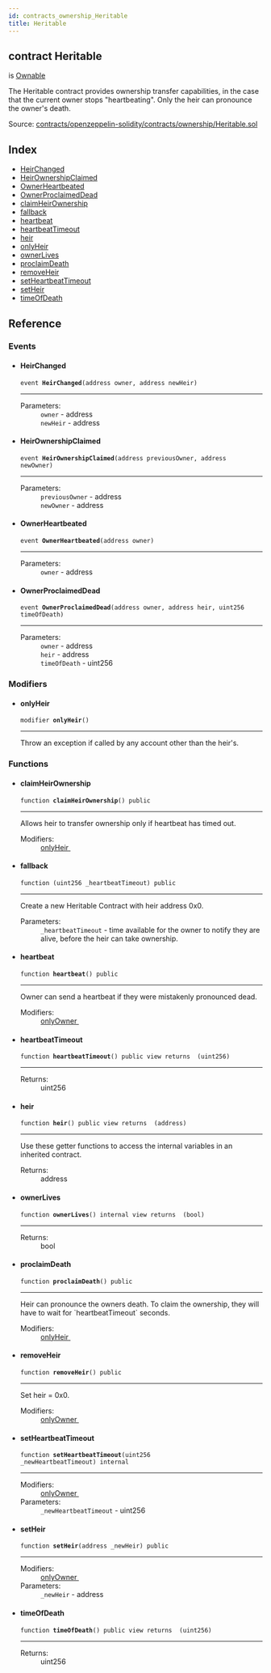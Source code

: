 ```yaml
---
id: contracts_ownership_Heritable
title: Heritable
---
```


<div class="contract-doc"><div class="contract"><h2 class="contract-header"><span class="contract-kind">contract</span> Heritable</h2><p class="base-contracts"><span>is</span> <a href="contracts_ownership_Ownable.html">Ownable</a></p><p class="description">The Heritable contract provides ownership transfer capabilities, in the case that the current owner stops &quot;heartbeating&quot;. Only the heir can pronounce the owner&#x27;s death.</p><div class="source">Source: <a href="https://github.com/2keynet/web3-alpha/blob/v0.0.3/contracts/openzeppelin-solidity/contracts/ownership/Heritable.sol" target="_blank">contracts/openzeppelin-solidity/contracts/ownership/Heritable.sol</a></div></div><div class="index"><h2>Index</h2><ul><li><a href="contracts_ownership_Heritable.html#HeirChanged">HeirChanged</a></li><li><a href="contracts_ownership_Heritable.html#HeirOwnershipClaimed">HeirOwnershipClaimed</a></li><li><a href="contracts_ownership_Heritable.html#OwnerHeartbeated">OwnerHeartbeated</a></li><li><a href="contracts_ownership_Heritable.html#OwnerProclaimedDead">OwnerProclaimedDead</a></li><li><a href="contracts_ownership_Heritable.html#claimHeirOwnership">claimHeirOwnership</a></li><li><a href="contracts_ownership_Heritable.html#">fallback</a></li><li><a href="contracts_ownership_Heritable.html#heartbeat">heartbeat</a></li><li><a href="contracts_ownership_Heritable.html#heartbeatTimeout">heartbeatTimeout</a></li><li><a href="contracts_ownership_Heritable.html#heir">heir</a></li><li><a href="contracts_ownership_Heritable.html#onlyHeir">onlyHeir</a></li><li><a href="contracts_ownership_Heritable.html#ownerLives">ownerLives</a></li><li><a href="contracts_ownership_Heritable.html#proclaimDeath">proclaimDeath</a></li><li><a href="contracts_ownership_Heritable.html#removeHeir">removeHeir</a></li><li><a href="contracts_ownership_Heritable.html#setHeartbeatTimeout">setHeartbeatTimeout</a></li><li><a href="contracts_ownership_Heritable.html#setHeir">setHeir</a></li><li><a href="contracts_ownership_Heritable.html#timeOfDeath">timeOfDeath</a></li></ul></div><div class="reference"><h2>Reference</h2><div class="events"><h3>Events</h3><ul><li><div class="item event"><span id="HeirChanged" class="anchor-marker"></span><h4 class="name">HeirChanged</h4><div class="body"><code class="signature">event <strong>HeirChanged</strong><span>(address owner, address newHeir) </span></code><hr/><dl><dt><span class="label-parameters">Parameters:</span></dt><dd><div><code>owner</code> - address</div><div><code>newHeir</code> - address</div></dd></dl></div></div></li><li><div class="item event"><span id="HeirOwnershipClaimed" class="anchor-marker"></span><h4 class="name">HeirOwnershipClaimed</h4><div class="body"><code class="signature">event <strong>HeirOwnershipClaimed</strong><span>(address previousOwner, address newOwner) </span></code><hr/><dl><dt><span class="label-parameters">Parameters:</span></dt><dd><div><code>previousOwner</code> - address</div><div><code>newOwner</code> - address</div></dd></dl></div></div></li><li><div class="item event"><span id="OwnerHeartbeated" class="anchor-marker"></span><h4 class="name">OwnerHeartbeated</h4><div class="body"><code class="signature">event <strong>OwnerHeartbeated</strong><span>(address owner) </span></code><hr/><dl><dt><span class="label-parameters">Parameters:</span></dt><dd><div><code>owner</code> - address</div></dd></dl></div></div></li><li><div class="item event"><span id="OwnerProclaimedDead" class="anchor-marker"></span><h4 class="name">OwnerProclaimedDead</h4><div class="body"><code class="signature">event <strong>OwnerProclaimedDead</strong><span>(address owner, address heir, uint256 timeOfDeath) </span></code><hr/><dl><dt><span class="label-parameters">Parameters:</span></dt><dd><div><code>owner</code> - address</div><div><code>heir</code> - address</div><div><code>timeOfDeath</code> - uint256</div></dd></dl></div></div></li></ul></div><div class="modifiers"><h3>Modifiers</h3><ul><li><div class="item modifier"><span id="onlyHeir" class="anchor-marker"></span><h4 class="name">onlyHeir</h4><div class="body"><code class="signature">modifier <strong>onlyHeir</strong><span>() </span></code><hr/><div class="description"><p>Throw an exception if called by any account other than the heir&#x27;s.</p></div></div></div></li></ul></div><div class="functions"><h3>Functions</h3><ul><li><div class="item function"><span id="claimHeirOwnership" class="anchor-marker"></span><h4 class="name">claimHeirOwnership</h4><div class="body"><code class="signature">function <strong>claimHeirOwnership</strong><span>() </span><span>public </span></code><hr/><div class="description"><p>Allows heir to transfer ownership only if heartbeat has timed out.</p></div><dl><dt><span class="label-modifiers">Modifiers:</span></dt><dd><a href="contracts_ownership_Heritable.html#onlyHeir">onlyHeir </a></dd></dl></div></div></li><li><div class="item function"><span id="fallback" class="anchor-marker"></span><h4 class="name">fallback</h4><div class="body"><code class="signature">function <strong></strong><span>(uint256 _heartbeatTimeout) </span><span>public </span></code><hr/><div class="description"><p>Create a new Heritable Contract with heir address 0x0.</p></div><dl><dt><span class="label-parameters">Parameters:</span></dt><dd><div><code>_heartbeatTimeout</code> - time available for the owner to notify they are alive, before the heir can take ownership.</div></dd></dl></div></div></li><li><div class="item function"><span id="heartbeat" class="anchor-marker"></span><h4 class="name">heartbeat</h4><div class="body"><code class="signature">function <strong>heartbeat</strong><span>() </span><span>public </span></code><hr/><div class="description"><p>Owner can send a heartbeat if they were mistakenly pronounced dead.</p></div><dl><dt><span class="label-modifiers">Modifiers:</span></dt><dd><a href="contracts_ownership_Ownable.html#onlyOwner">onlyOwner </a></dd></dl></div></div></li><li><div class="item function"><span id="heartbeatTimeout" class="anchor-marker"></span><h4 class="name">heartbeatTimeout</h4><div class="body"><code class="signature">function <strong>heartbeatTimeout</strong><span>() </span><span>public </span><span>view </span><span>returns  (uint256) </span></code><hr/><dl><dt><span class="label-return">Returns:</span></dt><dd>uint256</dd></dl></div></div></li><li><div class="item function"><span id="heir" class="anchor-marker"></span><h4 class="name">heir</h4><div class="body"><code class="signature">function <strong>heir</strong><span>() </span><span>public </span><span>view </span><span>returns  (address) </span></code><hr/><div class="description"><p>Use these getter functions to access the internal variables in an inherited contract.</p></div><dl><dt><span class="label-return">Returns:</span></dt><dd>address</dd></dl></div></div></li><li><div class="item function"><span id="ownerLives" class="anchor-marker"></span><h4 class="name">ownerLives</h4><div class="body"><code class="signature">function <strong>ownerLives</strong><span>() </span><span>internal </span><span>view </span><span>returns  (bool) </span></code><hr/><dl><dt><span class="label-return">Returns:</span></dt><dd>bool</dd></dl></div></div></li><li><div class="item function"><span id="proclaimDeath" class="anchor-marker"></span><h4 class="name">proclaimDeath</h4><div class="body"><code class="signature">function <strong>proclaimDeath</strong><span>() </span><span>public </span></code><hr/><div class="description"><p>Heir can pronounce the owners death. To claim the ownership, they will have to wait for `heartbeatTimeout` seconds.</p></div><dl><dt><span class="label-modifiers">Modifiers:</span></dt><dd><a href="contracts_ownership_Heritable.html#onlyHeir">onlyHeir </a></dd></dl></div></div></li><li><div class="item function"><span id="removeHeir" class="anchor-marker"></span><h4 class="name">removeHeir</h4><div class="body"><code class="signature">function <strong>removeHeir</strong><span>() </span><span>public </span></code><hr/><div class="description"><p>Set heir = 0x0.</p></div><dl><dt><span class="label-modifiers">Modifiers:</span></dt><dd><a href="contracts_ownership_Ownable.html#onlyOwner">onlyOwner </a></dd></dl></div></div></li><li><div class="item function"><span id="setHeartbeatTimeout" class="anchor-marker"></span><h4 class="name">setHeartbeatTimeout</h4><div class="body"><code class="signature">function <strong>setHeartbeatTimeout</strong><span>(uint256 _newHeartbeatTimeout) </span><span>internal </span></code><hr/><dl><dt><span class="label-modifiers">Modifiers:</span></dt><dd><a href="contracts_ownership_Ownable.html#onlyOwner">onlyOwner </a></dd><dt><span class="label-parameters">Parameters:</span></dt><dd><div><code>_newHeartbeatTimeout</code> - uint256</div></dd></dl></div></div></li><li><div class="item function"><span id="setHeir" class="anchor-marker"></span><h4 class="name">setHeir</h4><div class="body"><code class="signature">function <strong>setHeir</strong><span>(address _newHeir) </span><span>public </span></code><hr/><dl><dt><span class="label-modifiers">Modifiers:</span></dt><dd><a href="contracts_ownership_Ownable.html#onlyOwner">onlyOwner </a></dd><dt><span class="label-parameters">Parameters:</span></dt><dd><div><code>_newHeir</code> - address</div></dd></dl></div></div></li><li><div class="item function"><span id="timeOfDeath" class="anchor-marker"></span><h4 class="name">timeOfDeath</h4><div class="body"><code class="signature">function <strong>timeOfDeath</strong><span>() </span><span>public </span><span>view </span><span>returns  (uint256) </span></code><hr/><dl><dt><span class="label-return">Returns:</span></dt><dd>uint256</dd></dl></div></div></li></ul></div></div></div>
